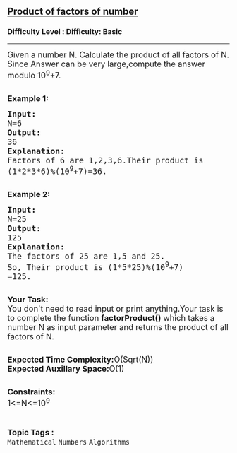 <h2><a href="https://www.geeksforgeeks.org/problems/product-of-factors-of-number4757/1?page=27&difficulty=Basic&status=unsolved,attempted&sortBy=accuracy">Product of factors of number</a></h2><h3>Difficulty Level : Difficulty: Basic</h3><hr><div class="problems_problem_content__Xm_eO"><p><span style="font-size:18px">Given a number N. Calculate the product of all factors of N. Since Answer can be very large,compute the answer modulo 10<sup>9</sup>+7.</span></p>

<p><br>
<strong><span style="font-size:18px">Example 1:</span></strong></p>

<pre><span style="font-size:18px"><strong>Input:</strong>
N=6
<strong>Output:</strong>
36
<strong>Explanation:</strong>
Factors of 6 are 1,2,3,6.Their product is
(1*2*3*6)%(10<sup>9</sup>+7)=36.</span></pre>

<p><br>
<strong><span style="font-size:18px">Example 2:</span></strong></p>

<pre><span style="font-size:18px"><strong>Input:</strong>
N=25
<strong>Output:</strong>
125
<strong>Explanation:
</strong>The factors of 25 are 1,5 and 25.
So, Their product is (1*5*25)%(10<sup>9</sup>+7)
=125.</span></pre>

<p><br>
<span style="font-size:18px"><strong>Your Task:</strong><br>
You don't need to read input or print anything.Your task is to complete the function <strong>factorProduct()</strong> which takes a number N as input parameter and returns the product of all factors&nbsp;of N.</span></p>

<p><br>
<span style="font-size:18px"><strong>Expected Time Complexity:</strong>O(Sqrt(N))<br>
<strong>Expected Auxillary Space:</strong>O(1)</span></p>

<p><br>
<span style="font-size:18px"><strong>Constraints:</strong><br>
1&lt;=N&lt;=10<sup>9</sup></span><span style="font-size:18px">&nbsp;</span></p>
</div><br><p><span style=font-size:18px><strong>Topic Tags : </strong><br><code>Mathematical</code>&nbsp;<code>Numbers</code>&nbsp;<code>Algorithms</code>&nbsp;